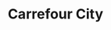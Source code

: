 ---
title: "Carrefour City"
url: /paris/carrefour-city-avenue-de-la-motte-picquet/
shop: supermarché
---